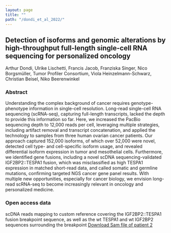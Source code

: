 ```yaml
---
layout: page
title: ""
path: "/dondi_et_al_2022/"
---
```


## Detection of isoforms and genomic alterations by high-throughput full-length single-cell RNA sequencing for personalized oncology

Arthur Dondi, Ulrike Lischetti, Francis Jacob, Franziska Singer, Nico Borgsmüller, Tumor Profiler Consortium, Viola Heinzelmann-Schwarz, Christian Beisel, Niko Beerenwinkel


### Abstract

Understanding the complex background of cancer requires genotype-phenotype information in single-cell resolution. Long-read single-cell RNA sequencing (scRNA-seq), capturing full-length transcripts, lacked the depth to provide this information so far. Here, we increased the PacBio sequencing depth to 12,000 reads per cell, leveraging multiple strategies, including artifact removal and transcript concatenation, and applied the technology to samples from three human ovarian cancer patients. Our approach captured 152,000 isoforms, of which over 52,000 were novel, detected cell type- and cell-specific isoform usage, and revealed differential isoform expression in tumor and mesothelial cells. Furthermore, we identified gene fusions, including a novel scDNA sequencing-validated IGF2BP2::TESPA1 fusion, which was misclassified as high TESPA1 expression in matched short-read data, and called somatic and germline mutations, confirming targeted NGS cancer gene panel results. With multiple new opportunities, especially for cancer biology, we envision long-read scRNA-seq to become increasingly relevant in oncology and personalized medicine.
 

### Open access data

scDNA reads mapping to custom reference covering the IGF2BP2::TESPA1 fusion breakpoint sequence, as well as the wt TESPA1 and wt IGF2BP2 sequences surrounding the breakpoint [Download Sam file of patient 2](https://tpreports.nexus.ethz.ch/download/dondi_et_al_2022/patient2_aligned_only.sam)
